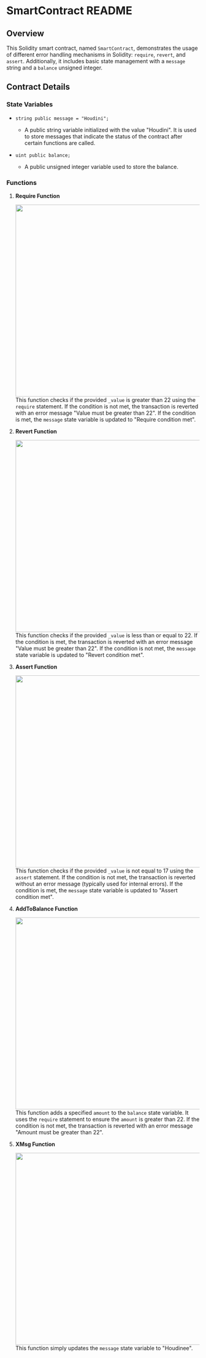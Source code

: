 # SmartContract README

## Overview

This Solidity smart contract, named `SmartContract`, demonstrates the usage of different error handling mechanisms in Solidity: `require`, `revert`, and `assert`. Additionally, it includes basic state management with a `message` string and a `balance` unsigned integer.

## Contract Details

### State Variables

- `string public message = "Houdini";`
  - A public string variable initialized with the value "Houdini". It is used to store messages that indicate the status of the contract after certain functions are called.

- `uint public balance;`
  - A public unsigned integer variable used to store the balance.

### Functions

1. **Require Function**

   <img src="https://github.com/Pagamaa/SmartContract/assets/102722387/0e483780-3280-434f-8109-60cdc868871c" align="left" width="500"/>
   
   This function checks if the provided `_value` is greater than 22 using the `require` statement. If the condition is not met, the transaction is reverted with an error message "Value must be greater than 22". If the condition is met, the `message` state variable is updated to "Require condition met".

2. **Revert Function**

   <img src="https://github.com/Pagamaa/SmartContract/assets/102722387/00c25ae2-f27a-44d3-9ad0-a479708e5cc0" align="left" width="500"/>
   
   This function checks if the provided `_value` is less than or equal to 22. If the condition is met, the transaction is reverted with an error message "Value must be greater than 22". If the condition is not met, the `message` state variable is updated to "Revert condition met".

3. **Assert Function**

   <img src="https://github.com/Pagamaa/SmartContract/assets/102722387/e10fad20-f933-4a10-a4bd-dba6c0802d1a" align="left" width="500"/>
   
   This function checks if the provided `_value` is not equal to 17 using the `assert` statement. If the condition is not met, the transaction is reverted without an error message (typically used for internal errors). If the condition is met, the `message` state variable is updated to "Assert condition met".

4. **AddToBalance Function**

   <img src="https://github.com/Pagamaa/SmartContract/assets/102722387/f4e00af3-ef46-407b-ac18-9ca6398f06c2" align="left" width="500"/>
   
   This function adds a specified `amount` to the `balance` state variable. It uses the `require` statement to ensure the `amount` is greater than 22. If the condition is not met, the transaction is reverted with an error message "Amount must be greater than 22".

5. **XMsg Function**

   <img src="https://github.com/Pagamaa/SmartContract/assets/102722387/0a7ccfe8-3dae-46d1-b0d6-8fc522c086fb" align="left" width="500"/>
   
   This function simply updates the `message` state variable to "Houdinee".



